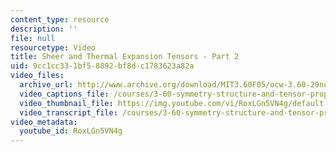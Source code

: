 ```yaml
---
content_type: resource
description: ''
file: null
resourcetype: Video
title: Sheer and Thermal Expansion Tensors - Part 2
uid: 9cc1cc33-1bf5-8892-bf8d-c1783623a82a
video_files:
  archive_url: http://www.archive.org/download/MIT3.60F05/ocw-3.60-29nov2005-pt2-220k.mp4
  video_captions_file: /courses/3-60-symmetry-structure-and-tensor-properties-of-materials-fall-2005/2feb8044ab85535facb7e554deadf5c4_RoxLGn5VN4g.vtt
  video_thumbnail_file: https://img.youtube.com/vi/RoxLGn5VN4g/default.jpg
  video_transcript_file: /courses/3-60-symmetry-structure-and-tensor-properties-of-materials-fall-2005/2ad4d0db36aad301ffa1648d4657d8ea_RoxLGn5VN4g.pdf
video_metadata:
  youtube_id: RoxLGn5VN4g
---
```

